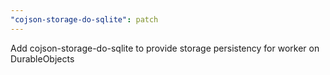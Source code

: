 ```yaml
---
"cojson-storage-do-sqlite": patch
---
```


Add cojson-storage-do-sqlite to provide storage persistency for worker on DurableObjects
